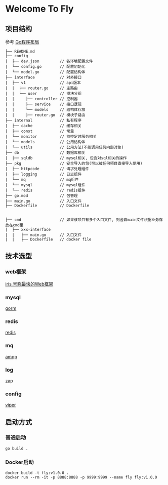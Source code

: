 # Welcome To Fly

## 项目结构

参考 [Go程序布局](!https://github.com/golang-standards/project-layout/blob/master/README_zh.md)

```
├── README.md
├── config
|  ├── dev.json         // 各环境配置文件
|  └── config.go        // 配置初始化
|  └── model.go         // 配置结构体
├── interface           // 对外接口
|  ├── v1               // api版本
|  |  ├── router.go     // 主路由
|  |  └── user          // 模块分组
|  |     ├── controller // 控制器
|  |     ├── service    // 接口逻辑
|  |     └── models     // 结构体存放
|  |     ├── router.go  // 模块子路由
├── internal            // 私有程序
|  ├── cache            // 缓存相关
|  ├── const            // 常量
|  └── monitor          // 监控定时服务相关
|  └── models           // 公用结构体
|  └── utils            // 公用方法(不能调用任何内部对象)
├── db                  // 数据库相关
|  ├── sqldb            // mysql相关, 包含对sql相关的操作
├── pkg                 // 安全导入的包(可以被任何项目直接导入使用)
|  ├── httpcode         // 请求处理组件
|  ├── logging          // 日志组件
|  └── mq               // mq组件
|  └── mysql            // mysql组件
|  └── redis            // redis组件
├── go.mod              // 包管理    
├── main.go             // 入口文件     
├── Dockerfile          // Dockerfile     


├── cmd                 // 如果该项目有多个入口文件, 则舍弃main文件根据业务存放在cmd里
|  ├── xxx-interface
|  |   ├── main.go      // 入口文件
|  |   ├── Dockerfile   // docker file  
```

## 技术选型

### web框架

[iris 号称最快的Web框架](!https://github.com/kataras/iris)

### mysql

[gorm](!https://gorm.io/)

### redis

[redis](!https://github.com/go-redis/redis)

### mq

[amqp](!https://github.com/streadway/amqp)

### log

[zap](!https://pkg.go.dev/go.uber.org/zap)

### config

[viper](!https://github.com/spf13/viper)


## 启动方式

### 普通启动
```
go build .
```

### Docker启动
```
docker build -t fly:v1.0.0 .
docker run --rm -it -p 8888:8888 -p 9999:9999 --name fly fly:v1.0.0
```